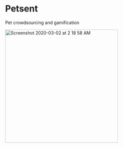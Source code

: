 # Petsent
Pet crowdsourcing and gamification


<img width="362" alt="Screenshot 2020-03-02 at 2 18 58 AM" src="https://user-images.githubusercontent.com/57819870/75653780-3a05da80-5c2c-11ea-89ee-9aeb456ff6a9.png">
